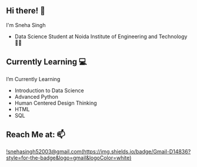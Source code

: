 <h2>Hi there! 👋</h2>

I'm Sneha Singh
- Data Science Student at Noida Institute of Engineering and Technology👩‍🎓

<h2>Currently Learning 💻</h2>

I’m Currently Learning
- Introduction to Data Science
- Advanced Python
- Human Centered Design Thinking
- HTML
- SQL

<h2>Reach Me at: 📫</h2>
<a href="mailto:snehasingh52003@gmail.com">!snehasingh52003@gmail.com(https://img.shields.io/badge/Gmail-D14836?style=for-the-badge&logo=gmail&logoColor=white)</a>
